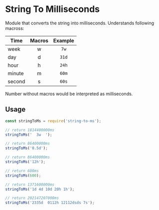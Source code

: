 # String To Milliseconds

Module that converts the string into milliseconds. Understands following macross:

| Time | Macros | Example |
| ------ | :------: | :------: |
| week | w | `7w` |
| day | d | `31d` |
| hour | h | `24h` |
| minute | m | `60m` |
| second | s | `60s` |

Number without macros would be interpreted as milliseconds.

## Usage
```javascript
const stringToMs = require('string-to-ms');

// return 1814400000ms
stringToMs('  3w  ');

// return 86400000ms
stringToMs('0.5d');

// return 86400000ms
stringToMs('12h');

// return 600ms
stringToMs(600);

// return 1371600000ms
stringToMs('1d 4d 10d 20h 1h');

// return 202147207000ms
stringToMs('2335d  0112h 12112dsds 7s');
```
